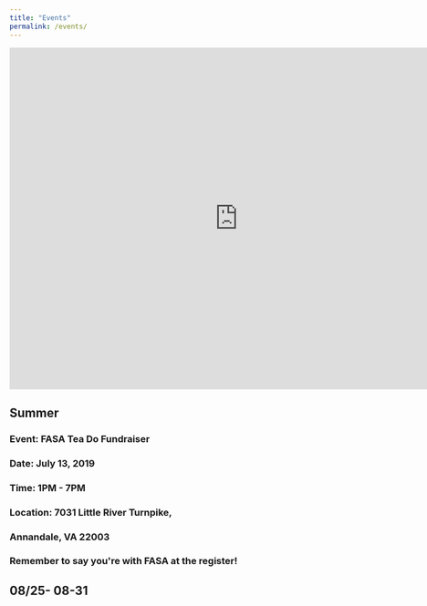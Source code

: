 ```yaml
---
title: "Events"
permalink: /events/
---
```


<iframe src="https://calendar.google.com/calendar/embed?src=vrkp4al2jrseetv1i3mf9rv0r0%40group.calendar.google.com&ctz=America/New_York" style="border: 0" width="800" height="600" frameborder="0" scrolling="no"></iframe>

## Summer

### Event: FASA Tea Do Fundraiser
### Date: July 13, 2019
### Time: 1PM - 7PM
### Location: 7031 Little River Turnpike,
###           Annandale, VA 22003
### Remember to say you're with FASA at the register!

## 08/25- 08-31
